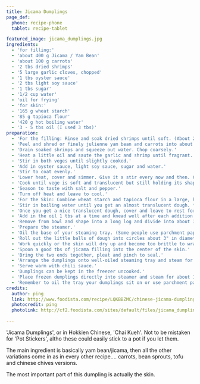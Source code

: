 ```yaml
---
title: Jicama Dumplings
page_def:
  phone: recipe-phone
  tablet: recipe-tablet

featured_image: jicama_dumplings.jpg
ingredients:
  - 'for filling:'
  - 'about 400 g Jicama / Yam Bean'
  - 'about 100 g carrots'
  - '2 tbs dried shrimps'
  - '5 large garlic cloves, chopped'
  - '1 tbs oyster sauce'
  - '2 tbs light soy sauce'
  - '1 tbs sugar'
  - '1/2 cup water'
  - 'oil for frying'
  - 'for skin:'
  - '165 g wheat starch'
  - '85 g tapioca flour'
  - '420 g hot boiling water'
  - '3 - 5 tbs oil (I used 3 tbs)'
preparation:
  - 'For the filling: Rinse and soak dried shrimps until soft. (About 20 mins)'
  - 'Peel and shred or finely julienne yam bean and carrots into about 3" long strips.'
  - 'Drain soaked shrimps and squeeze out water. Chop coarsely.'
  - 'Heat a little oil and saute the garlic and shrimp until fragrant.'
  - 'Stir in both veges until slightly cooked.'
  - 'Add in oyster sauce, light soy sauce, sugar and water.'
  - 'Stir to coat evenly.'
  - 'Lower heat, cover and simmer. Give it a stir every now and then. Check often to see if you need to add more water.'
  - 'Cook until vege is soft and translucent but still holding its shape (not too mushy).'
  - 'Season to taste with salt and pepper.'
  - 'Turn off heat and leave to cool.'
  - 'For the Skin: Combine wheat starch and tapioca flour in a large, heatproof mixing bowl.'
  - 'Stir in boiling water until you get an almost translucent dough. *Note: This was tough to do as the dough was very sticky and firm so I gave up and transferred to my Kenwood Chef mixer with a dough hook to mix and knead.'
  - 'Once you get a nice translucent dough, cover and leave to rest for about 10 mins.'
  - 'Add in the oil 1 tbs at a time and knead well after each addition. Keep at it until all 3 tbs oil are used up.'
  - 'Remove from bowl and shape into a long log and divide into about 30 - 35 pieces, depending on how big you want your dumplings to be.'
  - 'Prepare the steamer.'
  - 'Oil the base of your steaming tray. (Some people use parchment paper)'
  - 'Roll out the little balls of dough into circles about 3" in diameter.'
  - 'Work quickly or the skin will dry up and become too brittle to wrap or cover with a damp cloth in between.'
  - 'Spoon a good tbs of jicama filling into the center of the skin.'
  - 'Bring the two ends together, pleat and pinch to seal.'
  - 'Arrange the dumplings onto well-oiled steaming tray and steam for 15 - 18 mins or until skin is translucent.'
  - 'Serve warm with chili sauce.'
  - 'Dumplings can be kept in the freezer uncooked.'
  - 'Place frozen dumplings directly into steamer and steam for about 15 - 18 mins or until translucent.'
  - 'Remember to oil the tray your dumplings sit on or use parchment paper to line.'
credits:
  author: ping
  link: http://www.foodista.com/recipe/LQKBBZMC/chinese-jicama-dumplings
  photocredit: ping
  photolink: http://cf2.foodista.com/sites/default/files/jicama_dumplings.jpg

---
```


'Jicama Dumplings', or in Hokkien Chinese, 'Chai Kueh'. Not to be mistaken for 'Pot Stickers', altho these could easily stick to a pot if you let them.

The main ingredient is basically yam bean/jicama, then all the other variations come in as in every other recipe.... carrots, bean sprouts, tofu and chinese chives versions.

The most important part of this dumpling is actually the skin.
